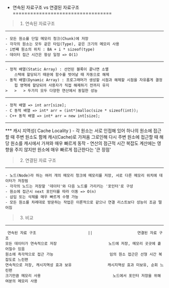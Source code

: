 * 연속된 자료구조 vs 연결된 자료구조
==================================

> 1) 연속된 자료구조
-------------------

    - 모든 원소를 단일 메모리 청크(Chunk)에 저장
    - 각각의 원소는 모두 같은 타입(Type), 같은 크기의 메모리 사용
    - i번쨰 원소의 위치 : BA + i * sizeof(type)
    - 데이터 접근 시간은 항상 일정 => O(1)
- - -
    - 정적 배열(Static Array) : 선언된 블록이 끝나면 소멸
        스택에 할당되기 때문에 함수를 벗어날 때 자동으로 해제
    - 동적 배열(Dynamic Array) : 프로그래머가 생성할 시점과 해제할 시점을 자유롭게 결정
        힙 영역에 할당되어 사용자가 직접 해제하기 전까지 유지
    >   >   > 두가지 모두 다양한 연산에서 동일한 성능
- - -
    - 정적 배열 => int arr[size];
    - C 동적 배열 => int* arr = (int*)malloc(size * sizeof(int));
    - C++ 동적 배열 => int* arr = new int[size];
- - -
*** 캐시 지역성( Cache Locality )
    - 각 원소는 서로 인접해 있어 하나의 원소에 접근할 때 주변 원소도 함께 캐시(Cache)로 가져옴
      그로인해 다시 주변 원소에 접근할 때 해당 원소를 캐시에서 가져와 매우 빠르게 동작
    - 연산의 점근적 시간 복잡도 계산에는 영향을 주지 않지만 원소에 매우 빠르게 접근한다는 '큰 장점'


> 2) 연결된 자료 구조
--------------------

    - 노드(Node)라 하는 여러 개의 메모리 청크에 메모리를 저장, 서로 다른 메모리 위치에 데이터가 저장됨
    - 각각의 노드는 저장할 '데이터'와 다음 노드를 가리키는 '포인터'로 구성
    - 원소에 접근시 next 포인터를 따라 이동 => O(n)
    - 삽입 또는 삭제를 매우 빠르게 수행 가능
    - 모든 원소를 차례대로 방문하는 작업은 이론적으로 같으나 연결 리스트보다 성능이 조금 떨어짐

> 3) 비교
---------

     연속된 자료 구조                       ||                    연결된 자료 구조
    모든 데이터가 연속적으로 저장                       노드에 저장, 메모리 곳곳에 흩어질수 있음
    원소에 즉각적으로 접근 가능                         임의 원소 접근은 선형 시간 복잡도로 느린편
    연속적으로 저장, 캐시지역성 효과 보유                캐시지역성 효과 미보유, 순회 느린편
    크기만큼 메모리 사용                                노드에서 포인터 저장을 위해 여분의 메모리 사용
